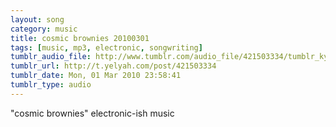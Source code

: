 ```yaml
---
layout: song
category: music
title: cosmic brownies 20100301
tags: [music, mp3, electronic, songwriting]
tumblr_audio_file: http://www.tumblr.com/audio_file/421503334/tumblr_kyn4ltRHAR1qzo4ep
tumblr_url: http://t.yelyah.com/post/421503334
tumblr_date: Mon, 01 Mar 2010 23:58:41
tumblr_type: audio
---
```

"cosmic brownies" electronic-ish music
